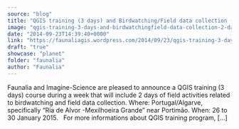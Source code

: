 ```yaml
---
source: "blog"
title: "QGIS training (3 days) and Birdwatching/Field data collection (2 days) in South Portugal, January 2015"
image: "qgis-training-3-days-and-birdwatchingfield-data-collection-2-days-in-south-portugal-january-2015"
date: "2014-09-23T14:39:40+0000"
link: "https://faunaliagis.wordpress.com/2014/09/23/qgis-training-3-days-and-birdwatchingfield-data-collection-2-days-in-south-portugal-january-2015/"
draft: "true"
showcase: "planet"
folder: "faunalia"
author: "Faunalia"
---
```


Faunalia and Imagine-Science are pleased to announce a QGIS training (3 days) course during a week that will include 2 days of field activities related to birdwatching and field data collection. Where: Portugal/Algarve, specifically &#8220;Ria de Alvor -Mexilhoeira Grande&#8221; near Portimão. When: 26 to 30 January 2015. &#160; For more informations about QGIS training program, [&#8230;]
